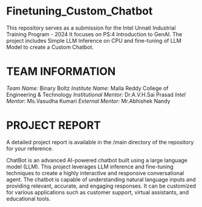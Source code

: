 # Finetuning_Custom_Chatbot
This repository serves as a submission for the Intel Unnati Industrial Training Program - 2024
It focuses on PS:4 Introduction to GenAI. The project includes Simple LLM Inference on CPU and fine-tuning of LLM Model to create a Custom Chatbot.
# TEAM INFORMATION
*Team Name:* Binary Boltz 
*Institute Name:* Malla Reddy College of Engineering & Technology
*Institutional Mentor:* Dr.A.V.H.Sai Prasad
*Intel Mentor:* Ms.Vasudha Kumari
*External Mentor:* Mr.Abhishek Nandy
# PROJECT REPORT
A detailed project report is available in the /main directory of the repository for your reference.

ChatBot is an advanced AI-powered chatbot built using a large language model (LLM). This project leverages LLM inference and fine-tuning techniques to create a highly interactive and responsive conversational agent. The chatbot is capable of understanding natural language inputs and providing relevant, accurate, and engaging responses. It can be customized for various applications such as customer support, virtual assistants, and educational tools.
